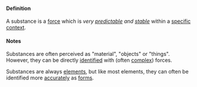 #### Definition

A substance is a [force](https://github.com/gcassel/Modular-Organization-Terminology/blob/master/terms/force.md) which is *very [predictable](https://github.com/gcassel/Modular-Organization-Terminology/blob/master/terms/predict.md) and [stable](https://github.com/gcassel/Modular-Organization-Terminology/blob/master/terms/stabilize.md)* within a [specific](https://github.com/gcassel/Modular-Organization-Terminology/blob/master/terms/specific.md) [context](https://github.com/gcassel/Modular-Organization-Terminology/blob/master/terms/context.md).

#### Notes

Substances are often perceived as "material", "objects" or "things".  However, they can be directly [identified](https://github.com/gcassel/Modular-Organization-Terminology/blob/master/terms/identify.md) with (often [complex](https://github.com/gcassel/Modular-Organization-Terminology/blob/master/terms/complex.md)) forces.

Substances are always [elements](https://github.com/gcassel/Modular-Organization-Terminology/blob/master/terms/element.md), but like most elements, they can often be identified more [accurately](https://github.com/gcassel/Modular-Organization-Terminology/blob/master/terms/accuracy.md) as [forms](https://github.com/gcassel/Modular-Organization-Terminology/blob/master/terms/form.md).
